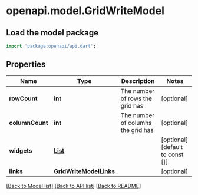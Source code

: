 # openapi.model.GridWriteModel

## Load the model package
```dart
import 'package:openapi/api.dart';
```

## Properties
Name | Type | Description | Notes
------------ | ------------- | ------------- | -------------
**rowCount** | **int** | The number of rows the grid has | [optional] 
**columnCount** | **int** | The number of columns the grid has | [optional] 
**widgets** | [**List<GridWidgetModel>**](GridWidgetModel.md) |  | [optional] [default to const []]
**links** | [**GridWriteModelLinks**](GridWriteModelLinks.md) |  | [optional] 

[[Back to Model list]](../README.md#documentation-for-models) [[Back to API list]](../README.md#documentation-for-api-endpoints) [[Back to README]](../README.md)



